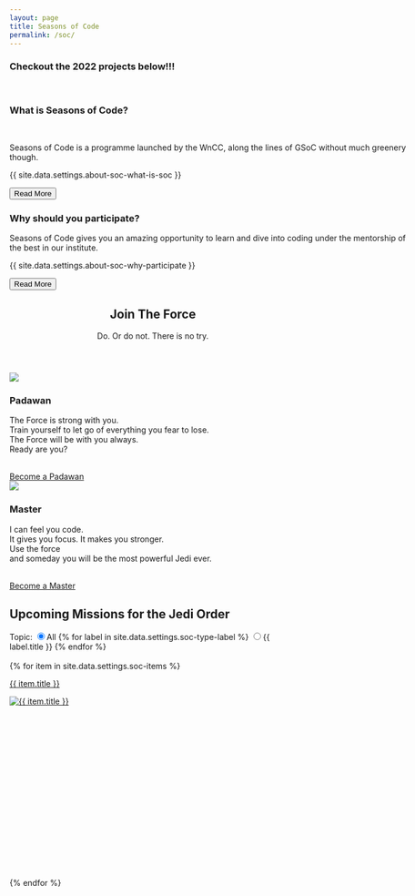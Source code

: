 ```yaml
---
layout: page
title: Seasons of Code
permalink: /soc/
---
```


<!-- about-soc -->
<section class="section">
  <div class="container-fluid">
    <h3 class="display2 p-3 text-center project-title">Checkout the 2022 projects below!!!</h3>
    <br>
    <div class="row">
      <div class="col-lg-10 mx-auto text-center d-flex self-align-stretch">
        <div style = "margin-right:50px">
        <article class = "card p-3 shadow mb-4 soc-cards" style = "width:700px">
        <h3 class ="card-title"> What is Seasons of Code? </h3>
        <br>
        <p class="font-secondary paragraph-lg text-dark">Seasons of Code is a programme launched by the WnCC, along the lines of GSoC without much greenery though. </p>
        <p class="font-secondary paragraph-lg text-dark" id ="about">{{ site.data.settings.about-soc-what-is-soc }}</p>
        <button class ="btn btn-primary mx-auto" id ="read-toggle">Read More</button>
        </article>
        </div>
        <div>
        <article class = "card p-3 shadow mb-4 soc-cards" style = "width:700px;">
        <h3 class ="card-title">  Why should you participate? </h3>
        <p class="font-secondary paragraph-lg text-dark">Seasons of Code gives you an amazing opportunity to learn and dive into coding under the mentorship of the best in our institute.</p>
        <p class="font-secondary paragraph-lg text-dark" id ="why">{{ site.data.settings.about-soc-why-participate }}</p>
        <button class ="btn btn-primary mx-auto" id ="why-toggle">Read More</button>
        </article>
        </div>
      </div>
    </div>
  </div>
</section>
<!-- /about-soc -->

<!-- join the force (from old website) -->
<section id="one" class="wrapper bg-primary">
  <header class="major_soc p-2">
    <h2 class="text-white">Join The Force</h2>
    <p class="text-white">Do. Or do not. There is no try.</p>
  </header>
  <div class="container p-3">
    <div class="row">
      <div class="col-md-6 col-sm-12 text-center p-3">
        <section>
          <img class="icon major_soc " src="{{ site.baseurl }}/svg/light-siber-one.svg" />
          <h3 class="text-white">Padawan</h3>
          <p class="text-white">The Force is strong with you. <br> Train yourself to let go of everything you fear to lose. <br> The Force will be with you always.<br> Ready are you?</p><br />
          <a target="_blank" type="button" href="https://forms.gle/YJdu5oop2fEuQ8Es5" class="btn btn-info ">Become a Padawan</a>
        </section>  
      </div>
      <div class="col-md-6 col-sm-12 text-center p-3">
        <section>
          <img class="icon major_soc" src="{{ site.baseurl }}/svg/light-siber.svg" />
          <h3 class="text-white">Master</h3>
          <p class="text-white">I can feel you code. <br> It gives you focus. It makes you stronger. <br> Use the force <br> and someday you will be the most powerful Jedi ever.</p><br />
          <a target="_blank" type="button" href="https://goo.gl/forms/1WXW4oSDwlCHD4313" class="btn btn-info">Become a Master</a>
        </section>
      </div>
    </div>
  </div>
</section>
<!-- /join the force (from old website) --  >


<!-- soc -->
<section class="section">
  <div class="container">
  <h2 class = "text-center mt-0 mb-4">Upcoming Missions for the Jedi Order</h2>
    <div class="row mb-5">
      <div class="col-12">
        <div class="btn-group btn-group-toggle justify-content-center d-flex flex-wrap"  data-toggle="buttons">
          <label class="btn btn-sm btn-primary disabled" style = "pointer-events:none">
          Topic:
          </label>
          <label class="btn btn-sm btn-primary active">
            <input type="radio" name="shuffle-filter" value="all" checked="checked" />All
          </label>
          {% for label in site.data.settings.soc-type-label %}
          <label class="btn btn-sm btn-primary">
            <input type="radio" name="shuffle-filter" value="{{ label.type }}" />{{ label.title }}
          </label>
          {% endfor %}
        </div>
        <br>
        <!--
        <div class="btn-group btn-group-toggle justify-content-center d-flex"  data-toggle="buttons">
          <label class="btn btn-sm btn-primary disabled" style = "pointer-events:none">
          Year:
          </label>
          <label class="btn btn-sm btn-primary active">
            <input type="radio" name="shuffle-filter1" value="all" checked="checked" />All
          </label>
          {% for label in site.data.settings.soc-year-label %}
          <label class="btn btn-sm btn-primary">
            <input type="radio" name="shuffle-filter1" value="{{ label.type }}" />{{ label.title }}
          </label>
          {% endfor %}
        </div>
        -->
      </div>
    </div>
    <div class="row row-eq-height shuffle-wrapper">
      {% for item in site.data.settings.soc-items %}
      <div class="col-lg-4 col-6 mb-4 shuffle-item " data-groups="[{% for soc in item.soc-type %}{% if forloop.first == true %}{% else %},{% endif %}&quot;{{ soc.type }}&quot;{% endfor %}]">
        <div class=" rounded hover-wrapper pr-3 pl-3 pt-3 pb-3 bg-white" href="{{site.baseurl}}{{ item.url }}.html" style = "height:350px">
          <a href = "{{ site.baseurl }}{{item.url}}.html">
          <span class="rounded"> <p class="lead text-center font-weight-bold text-dark" >{{ item.title }}</p> <img src="{{ site.baseurl }}/{{ item.image_small }}" alt="{{ item.title }}" class="img-fluid  w-100 d-block mt-5 h-75 rounded"></span>
          <div class="hover-overlay rounded">
          </div>
          </a>
        </div>
      </div>
      {% endfor %}
    </div>
  </div>
</section>
<!-- /soc -->
